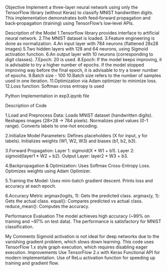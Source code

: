 Objective
Implement a three-layer neural network using only the TensorFlow library (without Keras) to classify MNIST handwritten digits. This implementation demonstrates both feed‑forward propagation and back‑propagation (training) using TensorFlow’s low‑level APIs.

Description of the Model
1.Tensorflow library provides interface to artificial neural network.
2.The MNIST dataset is loaded.
3.Feature engineering is done as normalization.
4.An input layer with 784 neurons (flattened 28x28 images)
5.Two hidden layers with 128 and 64 neurons, using Sigmoid activation function.
6.An output layer with 10 neurons (corresponding to digit classes).
7.Epoch: 20 is used.
8.Epoch: If the model keeps improving, it is advisable to try a higher number of epochs. If the model stopped improving way before the final epoch, it is advisable to try a lower number of epochs.
9.Batch size - 100
10.Batch size refers to the number of samples used in one iteration.
11.Optimization via Adam optimizer to minimize loss.
12.Loss function: Softmax cross entropy is used

Python Implementation
in exp3.ipynb file



Description of Code

1.Load and Preprocess Data:
Loads MNIST dataset (handwritten digits).
Reshapes images (28×28 → 784 pixels).
Normalizes pixel values (0-1 range).
Converts labels to one-hot encoding.

2️.Initialize Model Parameters:
Defines placeholders (X for input, y for labels).
Initializes weights (W1, W2, W3) and biases (b1, b2, b3).

3️.Forward Propagation:
Layer 1: sigmoid(X * W1 + b1).
Layer 2: sigmoid(layer1 * W2 + b2).
Output Layer: layer2 * W3 + b3.

4️.Backpropagation & Optimization:
Uses Softmax Cross-Entropy Loss.
Optimizes weights using Adam Optimizer.

5️.Training the Model:
Uses mini-batch gradient descent.
Prints loss and accuracy at each epoch.

6.Accuracy Metric
argmax(logits, 1): Gets the predicted class.
argmax(y, 1): Gets the actual class.
equal(): Compares predicted vs actual class.
reduce_mean(): Computes the accuracy.

Performance Evaluation
The model achieves high accuracy (~99% on training and ~97% on test data).
The performance is satisfactory for MNIST classification.


My Comments
Sigmoid activation is not ideal for deep networks due to the vanishing gradient problem, which slows down learning.
This code uses TensorFlow 1.x style graph execution, which requires disabling eager execution.
Improvements
Use TensorFlow 2.x with Keras Functional API for modern implementation.
Use of ReLu activation function for speeding up training and gradient flow.
